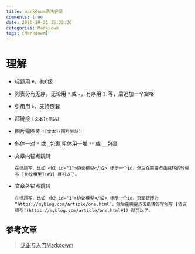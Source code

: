 ```yaml
---
title: markdowm语法记录
comments: true
date: 2016-10-21 15:32:26
categories: Markdowm
tags: [Markdowm]
---
```

<!--more-->
# 理解
* 标题用 <code>#</code>，共6级
* 列表分有无序，无论用 <code>*</code> 或 <code>-</code>，有序用 <code>1.</code>等，后追加一个空格
* 引用用 <code>></code>，支持嵌套
* 超链接 <code>[文本]\(网站\)</code>
* 图片需图传 <code>![文本]\(图片地址\)</code>
* 斜体一对 <code>\*</code> 或 <code>\_</code>包裹,粗体用一堆 <code>**</code> 或 <code>__</code>包裹
* 文章内锚点跳转

	```
	在标题写，比如 <h2 id="1">协议模型</h2> 标示一个id，然后在需要点击跳转的时候写 [协议模型](#1) 就可以了。
	```
* 文章外锚点跳转

	```
	在标题写，比如 <h2 id="1">协议模型</h2> 标示一个id，页面链接为 “https://myblog.com/article/one.html”，然后在需要点击跳转的时候写 [协议模型](https://myblog.com/article/one.html#1) 就可以了。
	```


## 参考文章
>[认识与入门Markdowm](http://sspai.com/25137)  
